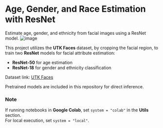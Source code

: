 # Age, Gender, and Race Estimation with ResNet
Estimate age, gender, and ethnicity from facial images using a ResNet model.
![image](https://github.com/user-attachments/assets/dd751a7c-64d3-4f8b-953f-93f10d4a9417)

This project utilizes the **UTK Faces** dataset, by cropping the facial region, to train two **ResNet** models for facial attribute estimation:
- **ResNet-50** for age estimation
- **ResNet-18** for gender and ethnicity classification

Dataset link: [UTK Faces](https://susanqq.github.io/UTKFace/)

Pretrained models are included in this repository for direct inference.

### Note
If running notebooks in **Google Colab**, set `system = "colab"` in the **Utils** section.  
For local execution, set `system = "local"`. 
